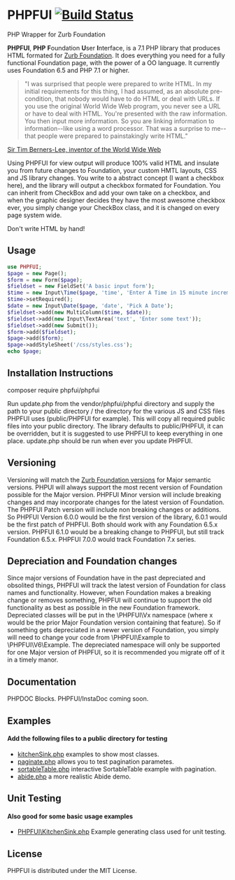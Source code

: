 # PHPFUI [![Build Status](https://travis-ci.org/phpfui/phpfui.png?branch=master)](https://travis-ci.org/phpfui/phpfui)

PHP Wrapper for Zurb Foundation

**PHPFUI**, **PHP** **F**oundation **U**ser **I**nterface, is a 7.1 PHP library that produces HTML formated for [Zurb Foundation](https://foundation.zurb.com/sites/docs/).  It does everything you need for a fully functional Foundation page, with the power of a OO language. It currently uses Foundation 6.5 and PHP 7.1 or higher.

> "I was surprised that people were prepared to write HTML. In my initial requirements for this thing, I had assumed, as an absolute pre-condition, that nobody would have to do HTML or deal with URLs. If you use the original World Wide Web program, you never see a URL or have to deal with HTML. You're presented with the raw information. You then input more information. So you are linking information to information--like using a word processor. That was a surprise to me--that people were prepared to painstakingly write HTML."

[Sir Tim Berners-Lee, inventor of the World Wide Web](http://web.archive.org/web/20050831085206/http://www.w3journal.com/3/s1.interview.html)

Using PHPFUI for view output will produce 100% valid HTML and insulate you from future changes to Foundation, your custom HMTL layouts, CSS and JS library changes. You write to a abstract concept (I want a checkbox here), and the library will output a checkbox formated for Foundation. You can inherit from CheckBox and add your own take on a checkbox, and when the graphic designer decides they have the most awesome checkbox ever, you simply change your CheckBox class, and it is changed on every page system wide.

Don't write HTML by hand!

## Usage
```PHP
use PHPFUI;
$page = new Page();
$form = new Form($page);
$fieldset = new FieldSet('A basic input form');
$time = new Input\Time($page, 'time', 'Enter A Time in 15 minute increments');
$time->setRequired();
$date = new Input\Date($page, 'date', 'Pick A Date');
$fieldset->add(new MultiColumn($time, $date));
$fieldset->add(new Input\TextArea('text', 'Enter some text'));
$fieldset->add(new Submit());
$form->add($fieldset);
$page->add($form);
$page->addStyleSheet('/css/styles.css');
echo $page;
```

## Installation Instructions

composer require phpfui/phpfui

Run update.php from the vendor/phpfui/phpfui directory and supply the path to your public directory / the directory for the various JS and CSS files PHPFUI uses (public/PHPFUI for example). This will copy all required public files into your public directory. The library defaults to public/PHPFUI, it can be overridden, but it is suggested to use PHPFUI to keep everything in one place. update.php should be run when ever you update PHPFUI.


## Versioning

Versioning will match the [Zurb Foundation versions](https://github.com/zurb/foundation-sites/releases/) for Major semantic versions. PHPUI will always support the most recent version of Foundation possible for the Major version. PHPFUI Minor version will include breaking changes and may incorporate changes for the latest version of Foundation. The PHPFUI Patch version will include non breaking changes or additions.  So PHPFUI Version 6.0.0 would be the first version of the library, 6.0.1 would be the first patch of PHPFUI. Both should work with any Foundation 6.5.x version.  PHPFUI 6.1.0 would be a breaking change to PHPFUI, but still track Foundation 6.5.x.  PHPFUI 7.0.0 would track Foundation 7.x series.

## Depreciation and Foundation changes

Since major versions of Foundation have in the past depreciated and obsolited things, PHPFUI will track the latest version of Foundation for class names and functionality. However, when Foundation makes a breaking change or removes something, PHPFUI will continue to support the old functionality as best as possible in the new Foundation framework. Depreciated classes will be put in the \PHPFUI\Vx namespace (where x would be the prior Major Foundation version containing that feature). So if something gets depreciated in a newer version of Foundation, you simply will need to change your code from \PHPFUI\Example to \PHPFUI\V6\Example.  The depreciated namespace will only be supported for one Major version of PHPFUI, so it is recommended you migrate off of it in a timely manor.

## Documentation
PHPDOC Blocks.  PHPFUI/InstaDoc coming soon.

## Examples
#### Add the following files to a public directory for testing
* [kitchenSink.php](https://github.com/phpfui/phpfui/blob/master/examples/kitchenSink.php) examples to show most classes.
* [paginate.php](https://github.com/phpfui/phpfui/blob/master/examples/paginate.php) allows you to test pagination parametes.
* [sortableTable.php](https://github.com/phpfui/phpfui/blob/master/examples/sortableTable.php) interactive SortableTable example with pagination.
* [abide.php](https://github.com/phpfui/phpfui/blob/master/examples/abide.php) a more realistic Abide demo.

## Unit Testing
#### Also good for some basic usage examples
* [PHPFUI\KitchenSink.php](https://github.com/phpfui/phpfui/blob/master/src/PHPFUI/KitchenSink.php) Example generating class used for unit testing.

## License
PHPFUI is distributed under the MIT License.
